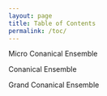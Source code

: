 ```yaml
---
layout: page
title: Table of Contents
permalink: /toc/
---
```

Micro Conanical Ensemble

Conanical Ensemble

Grand Conanical Ensemble
